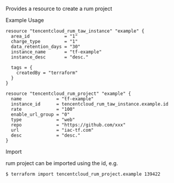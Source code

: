 Provides a resource to create a rum project

Example Usage

```hcl
resource "tencentcloud_rum_taw_instance" "example" {
  area_id             = "1"
  charge_type         = "1"
  data_retention_days = "30"
  instance_name       = "tf-example"
  instance_desc       = "desc."

  tags = {
    createdBy = "terraform"
  }
}

resource "tencentcloud_rum_project" "example" {
  name             = "tf-example"
  instance_id      = tencentcloud_rum_taw_instance.example.id
  rate             = "100"
  enable_url_group = "0"
  type             = "web"
  repo             = "https://github.com/xxx"
  url              = "iac-tf.com"
  desc             = "desc."
}
```
Import

rum project can be imported using the id, e.g.
```
$ terraform import tencentcloud_rum_project.example 139422
```
